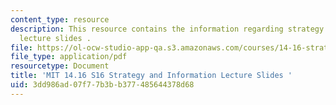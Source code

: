 ```yaml
---
content_type: resource
description: This resource contains the information regarding strategy and information
  lecture slides .
file: https://ol-ocw-studio-app-qa.s3.amazonaws.com/courses/14-16-strategy-and-information-spring-2016/3dd986ad07f77b3bb377485644378d68_MIT14_16S16_strategy.pdf
file_type: application/pdf
resourcetype: Document
title: 'MIT 14.16 S16 Strategy and Information Lecture Slides '
uid: 3dd986ad-07f7-7b3b-b377-485644378d68
---
```

